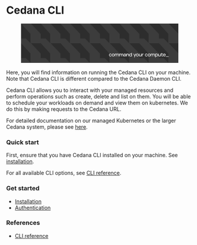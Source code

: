 # Cedana CLI

<figure><img src=".gitbook/assets/image (1).png" alt=""><figcaption></figcaption></figure>

Here, you will find information on running the Cedana CLI on your machine. Note that Cedana CLI is different compared to the Cedana Daemon CLI.

Cedana CLI allows you to interact with your managed resources and perform operations such as create, delete and list on them. You will be able to schedule your workloads on demand and view them on kubernetes. We do this by making requests to the Cedana URL.

For detailed documentation on our managed Kubernetes or the larger Cedana system, please see [here](https://docs.cedana.ai).

### Quick start

First, ensure that you have Cedana CLI installed on your machine. See [installation](get-started/installation.md).

For all available CLI options, see [CLI reference](references/cli/cedana.md).

### Get started

* [Installation](get-started/installation.md)
* [Authentication](get-started/authentication.md)

### References

* [CLI reference](references/cli/cedana.md)

